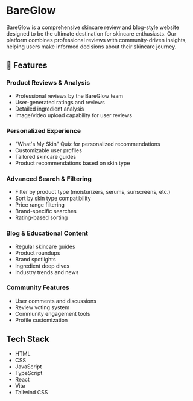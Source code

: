 # BareGlow

BareGlow is a comprehensive skincare review and blog-style website designed to be the ultimate destination for skincare enthusiasts. Our platform combines professional reviews with community-driven insights, helping users make informed decisions about their skincare journey.

## 🌟 Features

### Product Reviews & Analysis

- Professional reviews by the BareGlow team
- User-generated ratings and reviews
- Detailed ingredient analysis
- Image/video upload capability for user reviews

### Personalized Experience

- "What's My Skin" Quiz for personalized recommendations
- Customizable user profiles
- Tailored skincare guides
- Product recommendations based on skin type

### Advanced Search & Filtering

- Filter by product type (moisturizers, serums, sunscreens, etc.)
- Sort by skin type compatibility
- Price range filtering
- Brand-specific searches
- Rating-based sorting

### Blog & Educational Content

- Regular skincare guides
- Product roundups
- Brand spotlights
- Ingredient deep dives
- Industry trends and news

### Community Features

- User comments and discussions
- Review voting system
- Community engagement tools
- Profile customization

## Tech Stack

- HTML
- CSS
- JavaScript
- TypeScript
- React
- Vite
- Tailwind CSS
